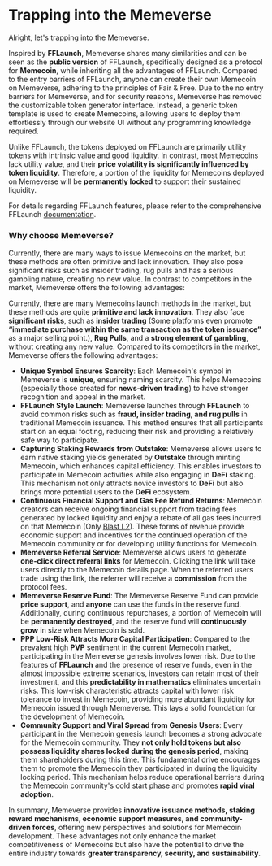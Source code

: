 # Trapping into the Memeverse

Alright, let's trapping into the Memeverse.

Inspired by **FFLaunch**, Memeverse shares many similarities and can be seen as the **public version** of FFLaunch, specifically designed as a protocol for **Memecoin**, while inheriting all the advantages of FFLaunch. Compared to the entry barriers of FFLaunch, anyone can create their own Memecoin on Memeverse, adhering to the principles of Fair & Free. Due to the no entry barriers for Memeverse, and for security reasons, Memeverse has removed the customizable token generator interface. Instead, a generic token template is used to create Memecoins, allowing users to deploy them effortlessly through our website UI without any programming knowledge required.

Unlike FFLaunch, the tokens deployed on FFLaunch are primarily utility tokens with intrinsic value and good liquidity. In contrast, most Memecoins lack utility value, and their **price volatility is significantly influenced by token liquidity**. Therefore, a portion of the liquidity for Memecoins deployed on Memeverse will be **permanently locked** to support their sustained liquidity.

For details regarding FFLaunch features, please refer to the comprehensive FFLaunch [documentation](../fflaunch/).

### Why choose Memeverse?

Currently, there are many ways to issue Memecoins on the market, but these methods are often primitive and lack innovation. They also pose significant risks such as insider trading, rug pulls and has a serious gambling nature, creating no new value. In contrast to competitors in the market, Memeverse offers the following advantages:

Currently, there are many Memecoins launch methods in the market, but these methods are quite **primitive and lack innovation**. They also face **significant risks**, such as **insider trading** (Some platforms even promote **“immediate purchase within the same transaction as the token issuance”** as a major selling point.), **Rug Pulls**, and a **strong element of gambling**, without creating any new value. Compared to its competitors in the market, Memeverse offers the following advantages:

* **Unique Symbol Ensures Scarcity**: Each Memecoin's symbol in Memeverse is **unique**, ensuring naming scarcity. This helps Memecoins (especially those created for **news-driven trading**) to have stronger recognition and appeal in the market.
* **FFLaunch Style Launch**: Memeverse launches through **FFLaunch** to avoid common risks such as **fraud, insider trading, and rug pulls** in traditional Memecoin issuance. This method ensures that all participants start on an equal footing, reducing their risk and providing a relatively safe way to participate.
* **Capturing Staking Rewards from Outstake**: Memeverse allows users to earn native staking yields generated by **Outstake** through minting Memecoin, which enhances capital efficiency. This enables investors to participate in Memecoin activities while also engaging in **DeFi** staking. This mechanism not only attracts novice investors to **DeFi** but also brings more potential users to the **DeFi** ecosystem.
* **Continuous Financial Support and Gas Fee Refund Returns**: Memecoin creators can receive ongoing financial support from trading fees generated by locked liquidity and enjoy a rebate of all gas fees incurred on that Memecoin (Only [Blast L2](https://docs.blast.io/building/guides/gas-fees)). These forms of revenue provide economic support and incentives for the continued operation of the Memecoin community or for developing utility functions for Memecoin.
* **Memeverse Referral Service**: Memeverse allows users to generate **one-click direct referral links** for Memecoin. Clicking the link will take users directly to the Memecoin details page. When the referred users trade using the link, the referrer will receive a **commission** from the protocol fees.
* **Memeverse Reserve Fund**: The Memeverse Reserve Fund can provide **price support**, and **anyone** can use the funds in the reserve fund. Additionally, during continuous repurchases, a portion of Memecoin will be **permanently destroyed**, and the reserve fund will **continuously grow** in size when Memecoin is sold.
* **PPP Low-Risk Attracts More Capital Participation**: Compared to the prevalent high **PVP** sentiment in the current Memecoin market, participating in the Memeverse genesis involves lower risk. Due to the features of **FFLaunch** and the presence of reserve funds, even in the almost impossible extreme scenarios, investors can retain most of their investment, and this **predictability in mathematics** eliminates uncertain risks. This low-risk characteristic attracts capital with lower risk tolerance to invest in Memecoin, providing more abundant liquidity for Memecoin issued through Memeverse. This lays a solid foundation for the development of Memecoin.
* **Community Support and Viral Spread from Genesis Users**: Every participant in the Memecoin genesis launch becomes a strong advocate for the Memecoin community. They **not only hold tokens but also possess liquidity shares locked during the genesis period**, making them shareholders during this time. This fundamental drive encourages them to promote the Memecoin they participated in during the liquidity locking period. This mechanism helps reduce operational barriers during the Memecoin community's cold start phase and promotes **rapid viral adoption**.

In summary, Memeverse provides **innovative issuance methods, staking reward mechanisms, economic support measures, and community-driven forces**, offering new perspectives and solutions for Memecoin development. These advantages not only enhance the market competitiveness of Memecoins but also have the potential to drive the entire industry towards **greater transparency, security, and sustainability**.
